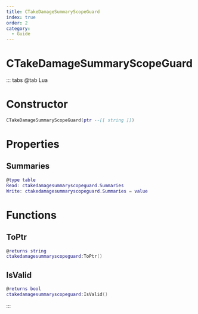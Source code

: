 ```yaml
---
title: CTakeDamageSummaryScopeGuard
index: true
order: 2
category:
  - Guide
---
```


# CTakeDamageSummaryScopeGuard

::: tabs
@tab Lua
# Constructor
```lua
CTakeDamageSummaryScopeGuard(ptr --[[ string ]])
```
# Properties
## Summaries 
```lua
@type table
Read: ctakedamagesummaryscopeguard.Summaries
Write: ctakedamagesummaryscopeguard.Summaries = value
```
# Functions
## ToPtr
```lua
@returns string
ctakedamagesummaryscopeguard:ToPtr()
```
## IsValid
```lua
@returns bool
ctakedamagesummaryscopeguard:IsValid()
```

:::